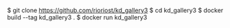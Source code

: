 $ git clone https://github.com/rioriost/kd_gallery3
$ cd kd_gallery3
$ docker build --tag kd_gallery3 .
$ docker run kd_gallery3

